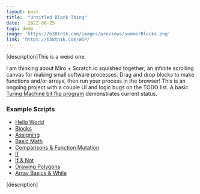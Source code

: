 ```yaml
---
layout: post
title:  "Untitled Block Thing"
date:   2022-08-25
tags: demo
image: 'https://b38tn1k.com/images/previews/summerBlocks.png'
link: 'https://b38tn1k.com/WIP/'
---
```


[description]This is a weird one.

I am thinking about Miro + Scratch.io squished together; an infinite scrolling canvas for making small software processes. Drag and drop blocks to make functions and/or arrays, then run your process in the browser! This is an ongoing project with a couple UI and logic bugs on the TODO list. A basic [Turing Machine bit flip program](https://b38tn1k.com/WIP/#demo14) demonstrates current status.

### Example Scripts
- [Hello World](https://b38tn1k.com/WIP/#demo0)
- [Blocks](https://b38tn1k.com/WIP/#demo1)
- [Assigning](https://b38tn1k.com/WIP/#demo2)
- [Basic Math](https://b38tn1k.com/WIP/#demo3)
- [Comparisons & Function Mutation](https://b38tn1k.com/WIP/#demo4)
- [If](https://b38tn1k.com/WIP/#demo5)
- [If & Not](https://b38tn1k.com/WIP/#demo6)
- [Drawing Polygons](https://b38tn1k.com/WIP/#demo8)
- [Array Basics & While](https://b38tn1k.com/WIP/#demo9)

[description]
